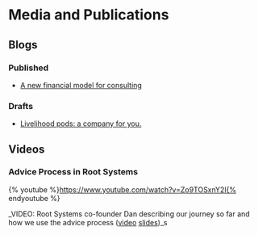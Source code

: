 # Media and Publications

## Blogs

### Published

 * [A new financial model for consulting](https://medium.com/enspiral-tales/a-new-financial-model-for-consulting-c7781661a1ec)

### Drafts

 * [Livelihood pods: a company for you.](https://docs.google.com/a/enspiral.com/document/d/1F7GYGf_5OBmjsAJxbVQfxjFVYy1AqD9yVRsL-9mOhfY/edit?usp=sharing)

## Videos

### Advice Process in Root Systems

{% youtube %}https://www.youtube.com/watch?v=Zo9TOSxnY2I{% endyoutube %}

_VIDEO: Root Systems co-founder Dan describing our journey so far and how we use the advice process ([video](https://www.youtube.com/watch?v=Zo9TOSxnY2I) [slides](https://docs.google.com/presentation/d/1BaKj_W_ZyZqbFZqU8v31DFGkQYfaomD7-5H8D-ECh-0/edit#slide=id.g1822dad70a_0_224))_s